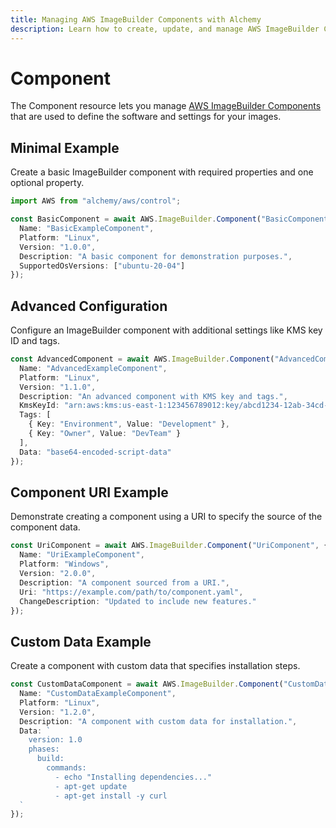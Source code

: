 ```yaml
---
title: Managing AWS ImageBuilder Components with Alchemy
description: Learn how to create, update, and manage AWS ImageBuilder Components using Alchemy Cloud Control.
---
```


# Component

The Component resource lets you manage [AWS ImageBuilder Components](https://docs.aws.amazon.com/imagebuilder/latest/userguide/) that are used to define the software and settings for your images.

## Minimal Example

Create a basic ImageBuilder component with required properties and one optional property.

```ts
import AWS from "alchemy/aws/control";

const BasicComponent = await AWS.ImageBuilder.Component("BasicComponent", {
  Name: "BasicExampleComponent",
  Platform: "Linux",
  Version: "1.0.0",
  Description: "A basic component for demonstration purposes.",
  SupportedOsVersions: ["ubuntu-20-04"]
});
```

## Advanced Configuration

Configure an ImageBuilder component with additional settings like KMS key ID and tags.

```ts
const AdvancedComponent = await AWS.ImageBuilder.Component("AdvancedComponent", {
  Name: "AdvancedExampleComponent",
  Platform: "Linux",
  Version: "1.1.0",
  Description: "An advanced component with KMS key and tags.",
  KmsKeyId: "arn:aws:kms:us-east-1:123456789012:key/abcd1234-12ab-34cd-56ef-1234567890ab",
  Tags: [
    { Key: "Environment", Value: "Development" },
    { Key: "Owner", Value: "DevTeam" }
  ],
  Data: "base64-encoded-script-data"
});
```

## Component URI Example

Demonstrate creating a component using a URI to specify the source of the component data.

```ts
const UriComponent = await AWS.ImageBuilder.Component("UriComponent", {
  Name: "UriExampleComponent",
  Platform: "Windows",
  Version: "2.0.0",
  Description: "A component sourced from a URI.",
  Uri: "https://example.com/path/to/component.yaml",
  ChangeDescription: "Updated to include new features."
});
```

## Custom Data Example

Create a component with custom data that specifies installation steps.

```ts
const CustomDataComponent = await AWS.ImageBuilder.Component("CustomDataComponent", {
  Name: "CustomDataExampleComponent",
  Platform: "Linux",
  Version: "1.2.0",
  Description: "A component with custom data for installation.",
  Data: `
    version: 1.0
    phases:
      build:
        commands:
          - echo "Installing dependencies..."
          - apt-get update
          - apt-get install -y curl
  `
});
```